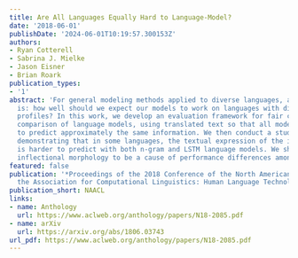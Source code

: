 ```yaml
---
title: Are All Languages Equally Hard to Language-Model?
date: '2018-06-01'
publishDate: '2024-06-01T10:19:57.300153Z'
authors:
- Ryan Cotterell
- Sabrina J. Mielke
- Jason Eisner
- Brian Roark
publication_types:
- '1'
abstract: 'For general modeling methods applied to diverse languages, a natural question
  is: how well should we expect our models to work on languages with differing typological
  profiles? In this work, we develop an evaluation framework for fair cross-linguistic
  comparison of language models, using translated text so that all models are asked
  to predict approximately the same information. We then conduct a study on 21 languages,
  demonstrating that in some languages, the textual expression of the information
  is harder to predict with both n-gram and LSTM language models. We show complex
  inflectional morphology to be a cause of performance differences among languages.'
featured: false
publication: '*Proceedings of the 2018 Conference of the North American Chapter of
  the Association for Computational Linguistics: Human Language Technologies*'
publication_short: NAACL
links:
- name: Anthology
  url: https://www.aclweb.org/anthology/papers/N18-2085.pdf
- name: arXiv
  url: https://arxiv.org/abs/1806.03743
url_pdf: https://www.aclweb.org/anthology/papers/N18-2085.pdf
---
```


